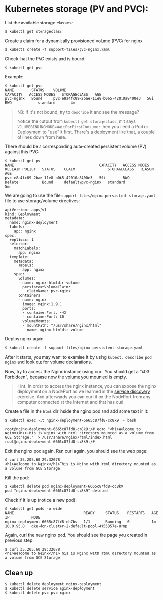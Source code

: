 # Kubernetes storage (PV and PVC):

List the available storage classes:

```shell
$ kubectl get storageclass
```

Create a claim for a dynamically provisioned volume (PVC) for nginx.

```shell
$ kubectl create -f support-files/pvc-nginx.yaml
```

Check that the PVC exists and is bound:

```shell
$ kubectl get pvc
```

Example:

```shell
$ kubectl get pvc
NAME        STATUS    VOLUME                                     CAPACITY   ACCESS MODES   STORAGECLASS   AGE
pvc-nginx   Bound     pvc-e8a4fc89-2bae-11e8-b065-42010a8400e3   5Gi        RWO            standard       4m
```

> NB: if it's not bound, try to `describe` it and see the message?
>
> Notice the output from `kubectl get storageclass`, if it says
> `VOLUMEBINDINGMODE=WaitForFirstConsumer`
> then you need a Pod or Deployment to "use" it first.
> There's a deployment like that, a couple of lines down from here.


There should be a corresponding auto-created persistent volume (PV) against this PVC:

```shell
$ kubectl get pv
NAME                                       CAPACITY   ACCESS MODES   RECLAIM POLICY   STATUS    CLAIM               STORAGECLASS   REASON    AGE
pvc-e8a4fc89-2bae-11e8-b065-42010a8400e3   5Gi        RWO            Delete           Bound     default/pvc-nginx   standard                 5m
```

We are going to use the file `support-files/nginx-persistent-storage.yaml` file to use storage/volume directives:

```yaml,k8s
apiVersion: apps/v1
kind: Deployment
metadata:
  name: nginx-deployment
  labels:
    app: nginx
spec:
  replicas: 1
  selector:
    matchLabels:
      app: nginx
  template:
    metadata:
      labels:
        app: nginx
    spec:
      volumes:
      - name: nginx-htmldir-volume
        persistentVolumeClaim:
          claimName: pvc-nginx
      containers:
      - name: nginx
        image: nginx:1.9.1
        ports:
        - containerPort: 443
        - containerPort: 80
        volumeMounts:
        - mountPath: "/usr/share/nginx/html"
          name: nginx-htmldir-volume
```

Deploy nginx again.

```shell
$ kubectl create -f support-files/nginx-persistent-storage.yaml
```

After it starts, you may want to examine it by using `kubectl describe pod nginx` and look out for volume declarations.

Now, try to access the Nginx instance using curl. You should get a "403 Forbidden", because now the volume you mounted is empty.

> Hint. In order to access the nginx instance, you can expose the nginx deployment on a NodePort as we learned in the [service
> discovery](02-service-discovery-and-loadbalancing.md) exercise. And afterwards you can curl it on the NodePort from any computer connected at the Internet and that has curl.

Create a file in the `html` dir inside the nginx pod and add some text in it:

```shell
$ kubectl exec -it nginx-deployment-6665c87fd8-cc8k9 -- bash

root@nginx-deployment-6665c87fd8-cc8k9:/# echo "<h1>Welcome to Nginx</h1>This is Nginx with html directory mounted as a volume from GCE Storage."  > /usr/share/nginx/html/index.html
root@nginx-deployment-6665c87fd8-cc8k9:/#
```

Exit the nginx pod again. Run curl again, you should see the web page:

```shell
$ curl 35.205.60.29:32078
<h1>Welcome to Nginx</h1>This is Nginx with html directory mounted as a volume from GCE Storage.
```

Kill the pod:

```shell
$ kubectl delete pod nginx-deployment-6665c87fd8-cc8k9
pod "nginx-deployment-6665c87fd8-cc8k9" deleted
```

Check if it is up (notice a new pod):

```shell
$ kubectl get pods -o wide
NAME                                READY     STATUS    RESTARTS   AGE       IP          NODE
nginx-deployment-6665c87fd8-nh7bs   1/1       Running   0          1m        10.0.96.8   gke-dcn-cluster-2-default-pool-4955357e-8rnp
```

Again, curl the new nginx pod. You should see the page you created in previous step:

```shell
$ curl 35.205.60.29:32078
<h1>Welcome to Nginx</h1>This is Nginx with html directory mounted as a volume from GCE Storage.
```

## Clean up

```shell
$ kubectl delete deployment nginx-deployment
$ kubectl delete service nginx-deployment
$ kubectl delete pvc pvc-nginx
```
